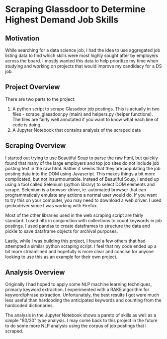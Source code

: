 # Scraping Glassdoor to Determine Highest Demand Job Skills

## Motivation
While searching for a data science job, I had the idea to use aggregated job listing data to find which skills were most highly sought after by employers across the board. I mostly wanted this data to help prioritize my time when studying and working on projects that would improve my candidacy for a DS job.

## Project Overview
There are two parts to the project:

1. A python script to scrape Glassdoor job postings. This is actually in two files - scrape_glassdoor.py (main) and helpers.py (helper functions). The files are fairly well annotated if you want to know what each line of code is doing.
2. A Jupyter Notebook that contains analysis of the scraped data

## Scraping Overview
I started out trying to use Beautiful Soup to parse the raw html, but quickly found that many of the large employers and top job sites do not include job posting text in the raw html. Rather it seems that they are populating the job posting data into the DOM using Javascript. This makes things a bit more complicated, but not insurmountable. Instead of Beautiful Soup, I ended up using a tool called Selenium (python library) to select DOM elements and scrape. Selenium is a browser driver, ie. automated browser that can programmaticaly emulate any actions a normal user would do. If you want to try this on your computer, you may need to download a web driver. I used geckodriver since I was working with Firefox.

Most of the other libraries used in the web scraping script are fairly standard. I used nltk in conjunction with collections to count keywords in job postings. I used pandas to create dataframes to structure the data and pickle to save dataframe objects for archival purposes.

Lastly, while I was building this project, I found a few others that had attempted a similar python scraping script. I feel that my code ended up a bit more streamlined and hopefully is more clear and concise for anyone looking to use this as an example for their own project.

## Analysis Overview
Originally I had hoped to apply some NLP machine learning techniques, primarly keyword extraction. I experimented with a RAKE algorithm for keyword/phrase extraction. Unfortunately, the best results I got were much less useful than hardcoding the anticipated keywords and counting from the hardcoded dictionaries.

The analysis in the Jupyter Notebook shows a pareto of skills as well as a simple "80/20" type analysis. I may come back to this project in the future to do some more NLP analysis using the corpus of job postings that I scraped.


